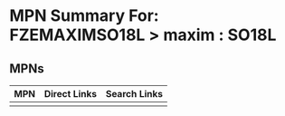 



# MPN Summary For: FZEMAXIMSO18L > maxim : SO18L

## MPNs
  

|MPN|Direct Links|Search Links|
| :--- | :--- | :--- |
||||
